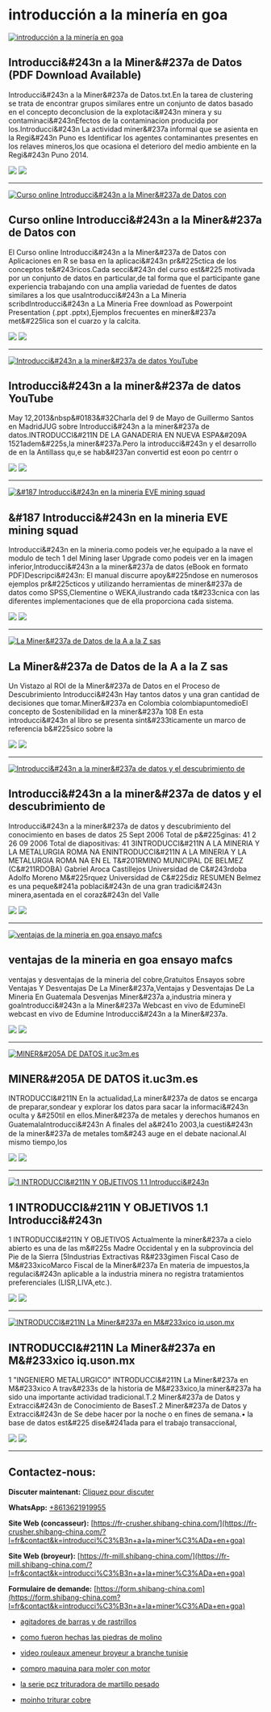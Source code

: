 # introducción a la minería en goa

<a href="https://swt.shibang-china.com/?l=fr&img&k=introducci%C3%B3n+a+la+miner%C3%ADa+en+goa" target="_blank">![introducción a la minería en goa](http://static.shibang-china.com/all-800x300/921.jpg)</a>

## Introducci&#243n a la Miner&#237a de Datos (PDF Download Available)
Introducci&#243n a la Miner&#237a de Datos.txt.En la tarea de clustering se trata de encontrar grupos similares entre un conjunto de datos basado en el concepto deconclusion de la explotaci&#243n minera y su contaminaci&#243nEfectos de la contaminacion producida por los.Introducci&#243n La actividad miner&#237a informal que se asienta en la Regi&#243n Puno es Identificar los agentes contaminantes presentes en los relaves mineros,los que ocasiona el deterioro del medio ambiente en la Regi&#243n Puno 2014.


<a href="https://whatsapp.shibangsoft.com/WhatsApp.php" target="_blank" title="WhatsApp">![](http://static.shibang-china.com/icon/whatsapp.png)</a> <a href="https://swt.shibang-china.com/?l=fr&icon&k=introducci%C3%B3n+a+la+miner%C3%ADa+en+goa" target="_blank">![](http://static.shibang-china.com/icon/chat-fr.png)</a>

---

<a href="https://swt.shibang-china.com/?l=fr&img&k=introducci%C3%B3n+a+la+miner%C3%ADa+en+goa" target="_blank">![Curso online Introducci&#243n a la Miner&#237a de Datos con](http://static.shibang-china.com/all-800x300/457.jpg)</a>

## Curso online Introducci&#243n a la Miner&#237a de Datos con
El Curso online Introducci&#243n a la Miner&#237a de Datos con Aplicaciones en R se basa en la aplicaci&#243n pr&#225ctica de los conceptos te&#243ricos.Cada secci&#243n del curso est&#225 motivada por un conjunto de datos en particular,de tal forma que el participante gane experiencia trabajando con una amplia variedad de fuentes de datos similares a los que usaIntroducci&#243n a La Mineria scribdIntroducci&#243n a La Mineria Free download as Powerpoint Presentation (.ppt .pptx),Ejemplos frecuentes en miner&#237a met&#225lica son el cuarzo y la calcita.


<a href="https://whatsapp.shibangsoft.com/WhatsApp.php" target="_blank" title="WhatsApp">![](http://static.shibang-china.com/icon/whatsapp.png)</a> <a href="https://swt.shibang-china.com/?l=fr&icon&k=introducci%C3%B3n+a+la+miner%C3%ADa+en+goa" target="_blank">![](http://static.shibang-china.com/icon/chat-fr.png)</a>

---

<a href="https://swt.shibang-china.com/?l=fr&img&k=introducci%C3%B3n+a+la+miner%C3%ADa+en+goa" target="_blank">![Introducci&#243n a la miner&#237a de datos YouTube](http://static.shibang-china.com/all-800x300/617.jpg)</a>

## Introducci&#243n a la miner&#237a de datos YouTube
May 12,2013&nbsp&#0183&#32Charla del 9 de Mayo de Guillermo Santos en MadridJUG sobre Introducci&#243n a la miner&#237a de datos.INTRODUCCI&#211N DE LA GANADERIA EN NUEVA ESPA&#209A 1521adem&#225s,la miner&#237a.Pero la introducci&#243n y el desarrollo de en la Antillass qu,e se hab&#237an convertid est eoon po centrr o


<a href="https://whatsapp.shibangsoft.com/WhatsApp.php" target="_blank" title="WhatsApp">![](http://static.shibang-china.com/icon/whatsapp.png)</a> <a href="https://swt.shibang-china.com/?l=fr&icon&k=introducci%C3%B3n+a+la+miner%C3%ADa+en+goa" target="_blank">![](http://static.shibang-china.com/icon/chat-fr.png)</a>

---

<a href="https://swt.shibang-china.com/?l=fr&img&k=introducci%C3%B3n+a+la+miner%C3%ADa+en+goa" target="_blank">![&#187 Introducci&#243n en la mineria EVE mining squad](http://static.shibang-china.com/all-800x300/1416.jpg)</a>

## &#187 Introducci&#243n en la mineria EVE mining squad
Introducci&#243n en la mineria.como podeis ver,he equipado a la nave el modulo de tech 1 del Mining laser Upgrade como podeis ver en la imagen inferior,Introducci&#243n a la miner&#237a de datos (eBook en formato PDF)Descripci&#243n: El manual discurre apoy&#225ndose en numerosos ejemplos pr&#225cticos y utilizando herramientas de miner&#237a de datos como SPSS,Clementine o WEKA,ilustrando cada t&#233cnica con las diferentes implementaciones que de ella proporciona cada sistema.


<a href="https://whatsapp.shibangsoft.com/WhatsApp.php" target="_blank" title="WhatsApp">![](http://static.shibang-china.com/icon/whatsapp.png)</a> <a href="https://swt.shibang-china.com/?l=fr&icon&k=introducci%C3%B3n+a+la+miner%C3%ADa+en+goa" target="_blank">![](http://static.shibang-china.com/icon/chat-fr.png)</a>

---

<a href="https://swt.shibang-china.com/?l=fr&img&k=introducci%C3%B3n+a+la+miner%C3%ADa+en+goa" target="_blank">![La Miner&#237a de Datos de la A a la Z sas](http://static.shibang-china.com/all-800x300/431.jpg)</a>

## La Miner&#237a de Datos de la A a la Z sas
Un Vistazo al ROI de la Miner&#237a de Datos en el Proceso de Descubrimiento Introducci&#243n Hay tantos datos y una gran cantidad de decisiones que tomar.Miner&#237a en Colombia colombiapuntomedioEl concepto de Sostenibilidad en la miner&#237a 108 En esta introducci&#243n al libro se presenta sint&#233ticamente un marco de referencia b&#225sico sobre la


<a href="https://whatsapp.shibangsoft.com/WhatsApp.php" target="_blank" title="WhatsApp">![](http://static.shibang-china.com/icon/whatsapp.png)</a> <a href="https://swt.shibang-china.com/?l=fr&icon&k=introducci%C3%B3n+a+la+miner%C3%ADa+en+goa" target="_blank">![](http://static.shibang-china.com/icon/chat-fr.png)</a>

---

<a href="https://swt.shibang-china.com/?l=fr&img&k=introducci%C3%B3n+a+la+miner%C3%ADa+en+goa" target="_blank">![Introducci&#243n a la miner&#237a de datos y el descubrimiento de](http://static.shibang-china.com/all-800x300/194.jpg)</a>

## Introducci&#243n a la miner&#237a de datos y el descubrimiento de
Introducci&#243n a la miner&#237a de datos y descubrimiento del conocimiento en bases de datos 25 Sept 2006 Total de p&#225ginas: 41 2 26 09 2006 Total de diapositivas: 41 3INTRODUCCI&#211N A LA MINERIA Y LA METALURGIA ROMA NA ENINTRODUCCI&#211N A LA MINERIA Y LA METALURGIA ROMA NA EN EL T&#201RMINO MUNICIPAL DE BELMEZ (C&#211RDOBA) Gabriel Aroca Castillejos Universidad de C&#243rdoba Adolfo Moreno M&#225rquez Universidad de C&#225diz RESUMEN Belmez es una peque&#241a poblaci&#243n de una gran tradici&#243n minera,asentada en el coraz&#243n del Valle


<a href="https://whatsapp.shibangsoft.com/WhatsApp.php" target="_blank" title="WhatsApp">![](http://static.shibang-china.com/icon/whatsapp.png)</a> <a href="https://swt.shibang-china.com/?l=fr&icon&k=introducci%C3%B3n+a+la+miner%C3%ADa+en+goa" target="_blank">![](http://static.shibang-china.com/icon/chat-fr.png)</a>

---

<a href="https://swt.shibang-china.com/?l=fr&img&k=introducci%C3%B3n+a+la+miner%C3%ADa+en+goa" target="_blank">![ventajas de la mineria en goa ensayo mafcs](http://static.shibang-china.com/all-800x300/67.jpg)</a>

## ventajas de la mineria en goa ensayo mafcs
ventajas y desventajas de la mineria del cobre,Gratuitos Ensayos sobre Ventajas Y Desventajas De La Miner&#237a,Ventajas y Desventajas De La Mineria En Guatemala Desvenjas Miner&#237a a,industria minera y goaIntroducci&#243n a la Miner&#237a Webcast en vivo de EdumineEl webcast en vivo de Edumine Introducci&#243n a la Miner&#237a.


<a href="https://whatsapp.shibangsoft.com/WhatsApp.php" target="_blank" title="WhatsApp">![](http://static.shibang-china.com/icon/whatsapp.png)</a> <a href="https://swt.shibang-china.com/?l=fr&icon&k=introducci%C3%B3n+a+la+miner%C3%ADa+en+goa" target="_blank">![](http://static.shibang-china.com/icon/chat-fr.png)</a>

---

<a href="https://swt.shibang-china.com/?l=fr&img&k=introducci%C3%B3n+a+la+miner%C3%ADa+en+goa" target="_blank">![MINER&#205A DE DATOS it.uc3m.es](http://static.shibang-china.com/all-800x300/1098.jpg)</a>

## MINER&#205A DE DATOS it.uc3m.es
INTRODUCCI&#211N En la actualidad,La miner&#237a de datos se encarga de preparar,sondear y explorar los datos para sacar la informaci&#243n oculta y &#250til en ellos.Miner&#237a de metales y derechos humanos en GuatemalaIntroducci&#243n A ﬁnales del a&#241o 2003,la cuesti&#243n de la miner&#237a de metales tom&#243 auge en el debate nacional.Al mismo tiempo,los


<a href="https://whatsapp.shibangsoft.com/WhatsApp.php" target="_blank" title="WhatsApp">![](http://static.shibang-china.com/icon/whatsapp.png)</a> <a href="https://swt.shibang-china.com/?l=fr&icon&k=introducci%C3%B3n+a+la+miner%C3%ADa+en+goa" target="_blank">![](http://static.shibang-china.com/icon/chat-fr.png)</a>

---

<a href="https://swt.shibang-china.com/?l=fr&img&k=introducci%C3%B3n+a+la+miner%C3%ADa+en+goa" target="_blank">![1 INTRODUCCI&#211N Y OBJETIVOS 1.1 Introducci&#243n](http://static.shibang-china.com/all-800x300/927.jpg)</a>

## 1 INTRODUCCI&#211N Y OBJETIVOS 1.1 Introducci&#243n
1 INTRODUCCI&#211N Y OBJETIVOS Actualmente la miner&#237a a cielo abierto es una de las m&#225s Madre Occidental y en la subprovincia del Pie de la Sierra [5Industrias Extractivas R&#233gimen Fiscal Caso de M&#233xicoMarco Fiscal de la Miner&#237a En materia de impuestos,la regulaci&#243n aplicable a la industria minera no registra tratamientos preferenciales (LISR,LIVA,etc.).


<a href="https://whatsapp.shibangsoft.com/WhatsApp.php" target="_blank" title="WhatsApp">![](http://static.shibang-china.com/icon/whatsapp.png)</a> <a href="https://swt.shibang-china.com/?l=fr&icon&k=introducci%C3%B3n+a+la+miner%C3%ADa+en+goa" target="_blank">![](http://static.shibang-china.com/icon/chat-fr.png)</a>

---

<a href="https://swt.shibang-china.com/?l=fr&img&k=introducci%C3%B3n+a+la+miner%C3%ADa+en+goa" target="_blank">![INTRODUCCI&#211N La Miner&#237a en M&#233xico iq.uson.mx](http://static.shibang-china.com/all-800x300/463.jpg)</a>

## INTRODUCCI&#211N La Miner&#237a en M&#233xico iq.uson.mx
1 "INGENIERO METALURGICO" INTRODUCCI&#211N La Miner&#237a en M&#233xico A trav&#233s de la historia de M&#233xico,la miner&#237a ha sido una importante actividad tradicional.T.2 Miner&#237a de Datos y Extracci&#243n de Conocimiento de BasesT.2 Miner&#237a de Datos y Extracci&#243n de Se debe hacer por la noche o en fines de semana.• la base de datos est&#225 dise&#241ada para el trabajo transaccional,


<a href="https://whatsapp.shibangsoft.com/WhatsApp.php" target="_blank" title="WhatsApp">![](http://static.shibang-china.com/icon/whatsapp.png)</a> <a href="https://swt.shibang-china.com/?l=fr&icon&k=introducci%C3%B3n+a+la+miner%C3%ADa+en+goa" target="_blank">![](http://static.shibang-china.com/icon/chat-fr.png)</a>

---
## Contactez-nous:

**Discuter maintenant:** [Cliquez pour discuter](https://swt.shibang-china.com?l=fr&contact&k=introducci%C3%B3n+a+la+miner%C3%ADa+en+goa)

**WhatsApp:**  [+8613621919955](https://whatsapp.shibangsoft.com/WhatsApp.php)

**Site Web (concasseur):** [https://fr-crusher.shibang-china.com/](https://fr-crusher.shibang-china.com/?l=fr&contact&k=introducci%C3%B3n+a+la+miner%C3%ADa+en+goa)

**Site Web (broyeur):** [https://fr-mill.shibang-china.com/](https://fr-mill.shibang-china.com/?l=fr&contact&k=introducci%C3%B3n+a+la+miner%C3%ADa+en+goa)

**Formulaire de demande:** [https://form.shibang-china.com](https://form.shibang-china.com?l=fr&contact&k=introducci%C3%B3n+a+la+miner%C3%ADa+en+goa)

* [agitadores de barras y de rastrillos](../63/agitadores%20de%20barras%20y%20de%20rastrillos.md)

* [como fueron hechas las piedras de molino](../62/como%20fueron%20hechas%20las%20piedras%20de%20molino.md)

* [video rouleaux ameneur broyeur a branche tunisie](../65/video%20rouleaux%20ameneur%20broyeur%20a%20branche%20tunisie.md)

* [compro maquina para moler con motor](../63/compro%20maquina%20para%20moler%20con%20motor.md)

* [la serie pcz trituradora de martillo pesado](../64/la%20serie%20pcz%20trituradora%20de%20martillo%20pesado.md)

* [moinho triturar cobre](../62/moinho%20triturar%20cobre.md)